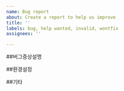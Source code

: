 ```yaml
---
name: Bug report
about: Create a report to help us improve
title: ''
labels: bug, help wanted, invalid, wontfix
assignees: ''

---
```


##버그증상설명

##환경설정

##기타
